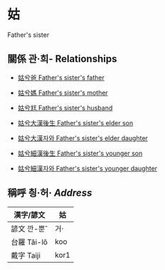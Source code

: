 # 姑
Father's sister

## 關係 관·희- Relationships

- [姑兮爸 Father's sister's father](member8.md)

- [姑兮媽 Father's sister's mother](member9.md)

- [姑兮尪 Father's sister's husband](member43.md)

- [姑兮大漢後生 Father's sister's elder son](member39.md)

- [姑兮大漢자와 Father's sister's elder daughter](member40.md)

- [姑兮細漢後生 Father's sister's younger son](member41.md)

- [姑兮細漢자와 Father's sister's younger daughter](member42.md)



## 稱呼 칑·허· _Address_

漢字/諺文 | 姑
--- | ---
諺文 깐-뿐ˆ | 거·
台羅 Tâi-lô | koo
戴字 Taiji | kor1


